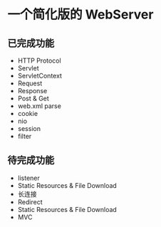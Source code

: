 # 一个简化版的 WebServer

## 已完成功能

- HTTP Protocol
- Servlet
- ServletContext
- Request
- Response
- Post & Get
- web.xml parse
- cookie
- nio
- session
- filter

## 待完成功能

- listener
- Static Resources & File Download
- 长连接
- Redirect
- Static Resources & File Download
- MVC




